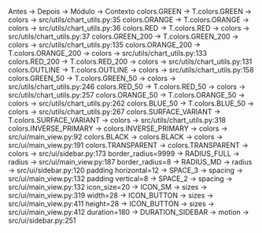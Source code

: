 Antes -> Depois -> Módulo -> Contexto
colors.GREEN -> T.colors.GREEN -> colors -> src/utils/chart_utils.py:35
colors.ORANGE -> T.colors.ORANGE -> colors -> src/utils/chart_utils.py:36
colors.RED -> T.colors.RED -> colors -> src/utils/chart_utils.py:37
colors.GREEN_200 -> T.colors.GREEN_200 -> colors -> src/utils/chart_utils.py:135
colors.ORANGE_200 -> T.colors.ORANGE_200 -> colors -> src/utils/chart_utils.py:133
colors.RED_200 -> T.colors.RED_200 -> colors -> src/utils/chart_utils.py:131
colors.OUTLINE -> T.colors.OUTLINE -> colors -> src/utils/chart_utils.py:158
colors.GREEN_50 -> T.colors.GREEN_50 -> colors -> src/utils/chart_utils.py:246
colors.RED_50 -> T.colors.RED_50 -> colors -> src/utils/chart_utils.py:257
colors.ORANGE_50 -> T.colors.ORANGE_50 -> colors -> src/utils/chart_utils.py:262
colors.BLUE_50 -> T.colors.BLUE_50 -> colors -> src/utils/chart_utils.py:267
colors.SURFACE_VARIANT -> T.colors.SURFACE_VARIANT -> colors -> src/utils/chart_utils.py:318
colors.INVERSE_PRIMARY -> colors.INVERSE_PRIMARY -> colors -> src/ui/main_view.py:92
colors.BLACK -> colors.BLACK -> colors -> src/ui/main_view.py:191
colors.TRANSPARENT -> colors.TRANSPARENT -> colors -> src/ui/sidebar.py:173
border_radius=9999 -> RADIUS_FULL -> radius -> src/ui/main_view.py:187
border_radius=8 -> RADIUS_MD -> radius -> src/ui/sidebar.py:120
padding horizontal=12 -> SPACE_3 -> spacing -> src/ui/main_view.py:132
padding vertical=8 -> SPACE_2 -> spacing -> src/ui/main_view.py:132
icon_size=20 -> ICON_SM -> sizes -> src/ui/main_view.py:319
width=28 -> ICON_BUTTON -> sizes -> src/ui/main_view.py:411
height=28 -> ICON_BUTTON -> sizes -> src/ui/main_view.py:412
duration=180 -> DURATION_SIDEBAR -> motion -> src/ui/sidebar.py:251
